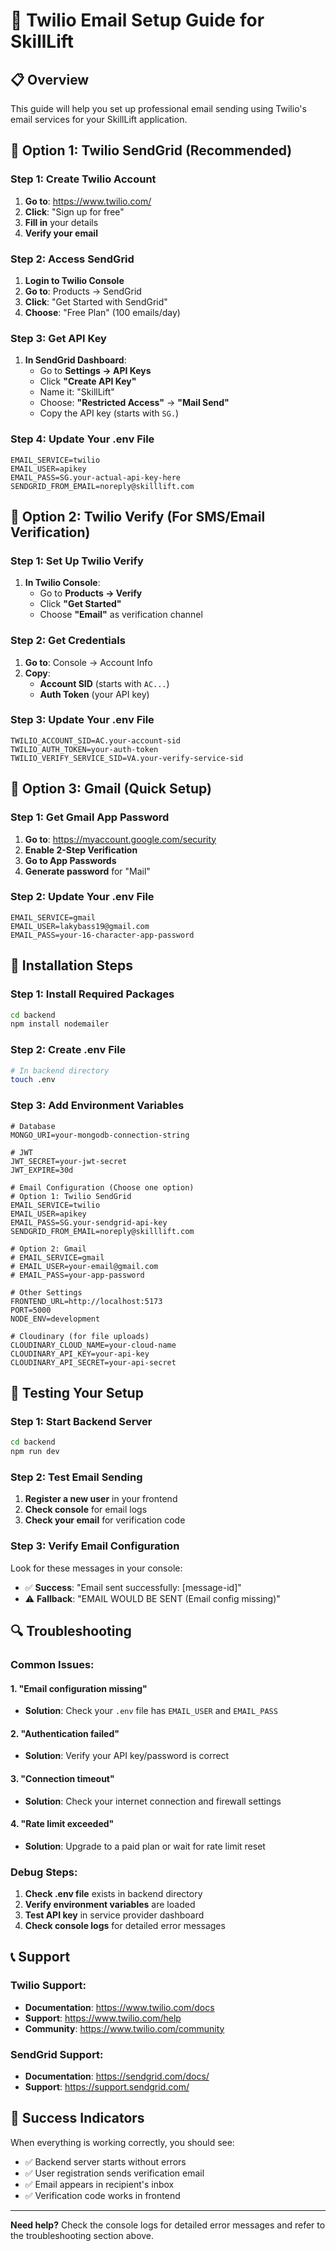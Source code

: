 # 🚀 Twilio Email Setup Guide for SkillLift

## 📋 **Overview**
This guide will help you set up professional email sending using Twilio's email services for your SkillLift application.

## 🎯 **Option 1: Twilio SendGrid (Recommended)**

### **Step 1: Create Twilio Account**
1. **Go to**: https://www.twilio.com/
2. **Click**: "Sign up for free"
3. **Fill in** your details
4. **Verify your email**

### **Step 2: Access SendGrid**
1. **Login to Twilio Console**
2. **Go to**: Products → SendGrid
3. **Click**: "Get Started with SendGrid"
4. **Choose**: "Free Plan" (100 emails/day)

### **Step 3: Get API Key**
1. **In SendGrid Dashboard**:
   - Go to **Settings → API Keys**
   - Click **"Create API Key"**
   - Name it: "SkillLift"
   - Choose: **"Restricted Access"** → **"Mail Send"**
   - Copy the API key (starts with `SG.`)

### **Step 4: Update Your .env File**
```env
EMAIL_SERVICE=twilio
EMAIL_USER=apikey
EMAIL_PASS=SG.your-actual-api-key-here
SENDGRID_FROM_EMAIL=noreply@skilllift.com
```

## 🎯 **Option 2: Twilio Verify (For SMS/Email Verification)**

### **Step 1: Set Up Twilio Verify**
1. **In Twilio Console**:
   - Go to **Products → Verify**
   - Click **"Get Started"**
   - Choose **"Email"** as verification channel

### **Step 2: Get Credentials**
1. **Go to**: Console → Account Info
2. **Copy**:
   - **Account SID** (starts with `AC...`)
   - **Auth Token** (your API key)

### **Step 3: Update Your .env File**
```env
TWILIO_ACCOUNT_SID=AC.your-account-sid
TWILIO_AUTH_TOKEN=your-auth-token
TWILIO_VERIFY_SERVICE_SID=VA.your-verify-service-sid
```

## 🎯 **Option 3: Gmail (Quick Setup)**

### **Step 1: Get Gmail App Password**
1. **Go to**: https://myaccount.google.com/security
2. **Enable 2-Step Verification**
3. **Go to App Passwords**
4. **Generate password** for "Mail"

### **Step 2: Update Your .env File**
```env
EMAIL_SERVICE=gmail
EMAIL_USER=lakybass19@gmail.com
EMAIL_PASS=your-16-character-app-password
```

## 🔧 **Installation Steps**

### **Step 1: Install Required Packages**
```bash
cd backend
npm install nodemailer
```

### **Step 2: Create .env File**
```bash
# In backend directory
touch .env
```

### **Step 3: Add Environment Variables**
```env
# Database
MONGO_URI=your-mongodb-connection-string

# JWT
JWT_SECRET=your-jwt-secret
JWT_EXPIRE=30d

# Email Configuration (Choose one option)
# Option 1: Twilio SendGrid
EMAIL_SERVICE=twilio
EMAIL_USER=apikey
EMAIL_PASS=SG.your-sendgrid-api-key
SENDGRID_FROM_EMAIL=noreply@skilllift.com

# Option 2: Gmail
# EMAIL_SERVICE=gmail
# EMAIL_USER=your-email@gmail.com
# EMAIL_PASS=your-app-password

# Other Settings
FRONTEND_URL=http://localhost:5173
PORT=5000
NODE_ENV=development

# Cloudinary (for file uploads)
CLOUDINARY_CLOUD_NAME=your-cloud-name
CLOUDINARY_API_KEY=your-api-key
CLOUDINARY_API_SECRET=your-api-secret
```

## 🧪 **Testing Your Setup**

### **Step 1: Start Backend Server**
```bash
cd backend
npm run dev
```

### **Step 2: Test Email Sending**
1. **Register a new user** in your frontend
2. **Check console** for email logs
3. **Check your email** for verification code

### **Step 3: Verify Email Configuration**
Look for these messages in your console:
- ✅ **Success**: "Email sent successfully: [message-id]"
- ⚠️ **Fallback**: "EMAIL WOULD BE SENT (Email config missing)"

## 🔍 **Troubleshooting**

### **Common Issues:**

#### **1. "Email configuration missing"**
- **Solution**: Check your `.env` file has `EMAIL_USER` and `EMAIL_PASS`

#### **2. "Authentication failed"**
- **Solution**: Verify your API key/password is correct

#### **3. "Connection timeout"**
- **Solution**: Check your internet connection and firewall settings

#### **4. "Rate limit exceeded"**
- **Solution**: Upgrade to a paid plan or wait for rate limit reset

### **Debug Steps:**
1. **Check .env file** exists in backend directory
2. **Verify environment variables** are loaded
3. **Test API key** in service provider dashboard
4. **Check console logs** for detailed error messages

## 📞 **Support**

### **Twilio Support:**
- **Documentation**: https://www.twilio.com/docs
- **Support**: https://www.twilio.com/help
- **Community**: https://www.twilio.com/community

### **SendGrid Support:**
- **Documentation**: https://sendgrid.com/docs/
- **Support**: https://support.sendgrid.com/

## 🎉 **Success Indicators**

When everything is working correctly, you should see:
- ✅ Backend server starts without errors
- ✅ User registration sends verification email
- ✅ Email appears in recipient's inbox
- ✅ Verification code works in frontend

---

**Need help?** Check the console logs for detailed error messages and refer to the troubleshooting section above.
